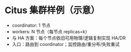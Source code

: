 ﻿# Citus 集群样例（示意）

- coordinator: 1 节点
- workers: N 节点（每节点 replicas=k）
- 与 HA 方案：每个节点依旧可用物理/逻辑复制实现 HA/DR
- 入口：路由到 coordinator；监控路由/重分布/失败重试
